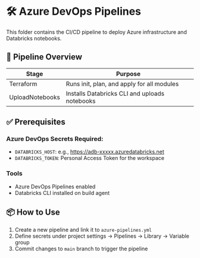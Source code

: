 # 🛠️ Azure DevOps Pipelines

This folder contains the CI/CD pipeline to deploy Azure infrastructure and Databricks notebooks.

## 🔁 Pipeline Overview

| Stage              | Purpose                                       |
|--------------------|-----------------------------------------------|
| Terraform          | Runs init, plan, and apply for all modules    |
| UploadNotebooks    | Installs Databricks CLI and uploads notebooks |

## ✅ Prerequisites

### Azure DevOps Secrets Required:

- `DATABRICKS_HOST`: e.g., https://adb-xxxxx.azuredatabricks.net
- `DATABRICKS_TOKEN`: Personal Access Token for the workspace

### Tools

- Azure DevOps Pipelines enabled
- Databricks CLI installed on build agent

## 📦 How to Use

1. Create a new pipeline and link it to `azure-pipelines.yml`
2. Define secrets under project settings → Pipelines → Library → Variable group
3. Commit changes to `main` branch to trigger the pipeline

